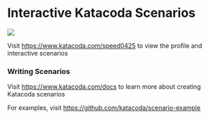 # Interactive Katacoda Scenarios

[![](http://shields.katacoda.com/katacoda/speed0425/count.svg)](https://www.katacoda.com/speed0425 "Get your profile on Katacoda.com")

Visit https://www.katacoda.com/speed0425 to view the profile and interactive scenarios

### Writing Scenarios
Visit https://www.katacoda.com/docs to learn more about creating Katacoda scenarios

For examples, visit https://github.com/katacoda/scenario-example
